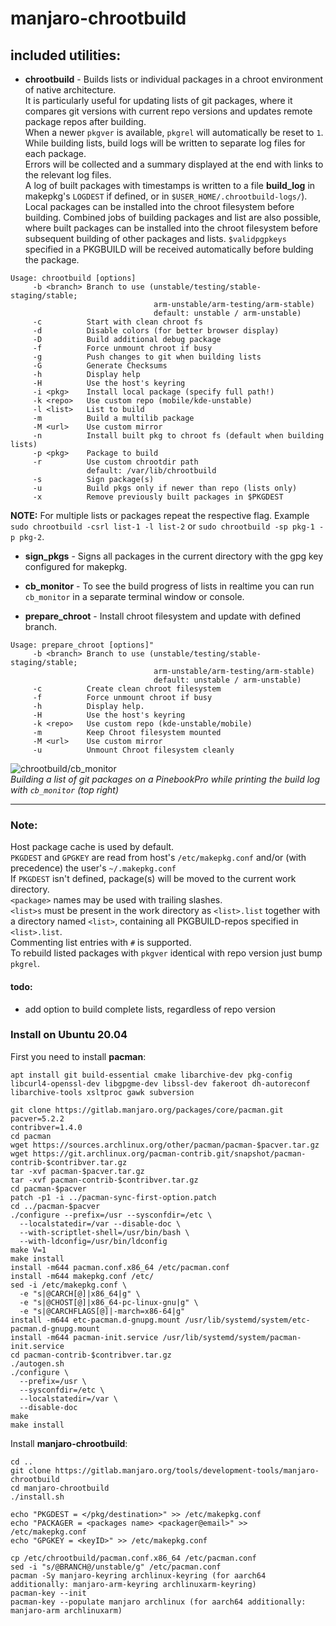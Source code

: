 # manjaro-chrootbuild

## included utilities:

- **chrootbuild** - Builds lists or individual packages in a chroot environment of native architecture.  
It is particularly useful for updating lists of git packages, where it compares git versions with current repo versions and updates remote package repos after building.  
When a newer `pkgver` is available, `pkgrel` will automatically be reset to `1`.  
While building lists, build logs will be written to separate log files for each package.  
Errors will be collected and a summary displayed at the end with links to the relevant log files.  
A log of built packages with timestamps is written to a file **build_log** in makepkg's `LOGDEST` if defined, or in `$USER_HOME/.chrootbuild-logs/`).
Local packages can be installed into the chroot filesystem before building.
Combined jobs of building packages and list are also possible, where built packages can be installed into the chroot filesystem before subsequent building of other packages and lists.
`$validpgpkeys` specified in a PKGBUILD will be received automatically before bulding the package.
```
Usage: chrootbuild [options]
     -b <branch> Branch to use (unstable/testing/stable-staging/stable;
                                arm-unstable/arm-testing/arm-stable)
                                default: unstable / arm-unstable)
     -c          Start with clean chroot fs
     -d          Disable colors (for better browser display)
     -D          Build additional debug package
     -f          Force unmount chroot if busy
     -g          Push changes to git when building lists
     -G          Generate Checksums
     -h          Display help
     -H          Use the host's keyring
     -i <pkg>    Install local package (specify full path!)
     -k <repo>   Use custom repo (mobile/kde-unstable)
     -l <list>   List to build
     -m          Build a multilib package
     -M <url>    Use custom mirror
     -n          Install built pkg to chroot fs (default when building lists)
     -p <pkg>    Package to build
     -r          Use custom chrootdir path
                 default: /var/lib/chrootbuild
     -s          Sign package(s)
     -u          Build pkgs only if newer than repo (lists only)
     -x          Remove previously built packages in $PKGDEST
```

**NOTE:** For multiple lists or packages repeat the respective flag. Example `sudo chrootbuild -csrl list-1 -l list-2` or `sudo chrootbuild -sp pkg-1 -p pkg-2`.

- **sign_pkgs**      - Signs all packages in the current directory with the gpg key configured for makepkg.

- **cb_monitor**     - To see the build progress of lists in realtime you can run `cb_monitor` in a separate terminal window or console.

- **prepare_chroot** - Install chroot filesystem and update with defined branch.
```
Usage: prepare_chroot [options]"
     -b <branch> Branch to use (unstable/testing/stable-staging/stable;
                                arm-unstable/arm-testing/arm-stable)
                                default: unstable / arm-unstable)
     -c          Create clean chroot filesystem
     -f          Force unmount chroot if busy
     -h          Display help.
     -H          Use the host's keyring
     -k <repo>   Use custom repo (kde-unstable/mobile)
     -m          Keep Chroot filesystem mounted
     -M <url>    Use custom mirror
     -u          Unmount Chroot filesystem cleanly
```

![chrootbuild/cb_monitor](https://gitlab.manjaro.org/manjaro-arm/applications/manjaro-chrootbuild/-/raw/build-monitor/chrootbuild_in_action.png)  
_Building a list of git packages on a PinebookPro while printing the build log with `cb_monitor` (top right)_
___
### Note:
Host package cache is used by default.  
`PKGDEST` and `GPGKEY` are read from host's `/etc/makepkg.conf` and/or (with precedence) the user's `~/.makepkg.conf`  
If `PKGDEST` isn't defined, package(s) will be moved to the current work directory.  
`<package>` names may be used with trailing slashes.  
`<list>s` must be present in the work directory as `<list>.list` together with a directory named `<list>`, containing all PKGBUILD-repos specified in `<list>.list`.  
Commenting list entries with `#` is supported.  
To rebuild listed packages with `pkgver` identical with repo version just bump `pkgrel`.

#### todo:
- add option to build complete lists, regardless of repo version

### Install on Ubuntu 20.04

First you need to install **pacman**:

```
apt install git build-essential cmake libarchive-dev pkg-config libcurl4-openssl-dev libgpgme-dev libssl-dev fakeroot dh-autoreconf libarchive-tools xsltproc gawk subversion

git clone https://gitlab.manjaro.org/packages/core/pacman.git
pacver=5.2.2
contribver=1.4.0
cd pacman
wget https://sources.archlinux.org/other/pacman/pacman-$pacver.tar.gz
wget https://git.archlinux.org/pacman-contrib.git/snapshot/pacman-contrib-$contribver.tar.gz
tar -xvf pacman-$pacver.tar.gz
tar -xvf pacman-contrib-$contribver.tar.gz
cd pacman-$pacver
patch -p1 -i ../pacman-sync-first-option.patch
cd ../pacman-$pacver
./configure --prefix=/usr --sysconfdir=/etc \
  --localstatedir=/var --disable-doc \
  --with-scriptlet-shell=/usr/bin/bash \
  --with-ldconfig=/usr/bin/ldconfig
make V=1
make install
install -m644 pacman.conf.x86_64 /etc/pacman.conf
install -m644 makepkg.conf /etc/
sed -i /etc/makepkg.conf \
  -e "s|@CARCH[@]|x86_64|g" \
  -e "s|@CHOST[@]|x86_64-pc-linux-gnu|g" \
  -e "s|@CARCHFLAGS[@]|-march=x86-64|g"
install -m644 etc-pacman.d-gnupg.mount /usr/lib/systemd/system/etc-pacman.d-gnupg.mount
install -m644 pacman-init.service /usr/lib/systemd/system/pacman-init.service
cd pacman-contrib-$contribver.tar.gz
./autogen.sh
./configure \
  --prefix=/usr \
  --sysconfdir=/etc \
  --localstatedir=/var \
  --disable-doc
make
make install
```
Install **manjaro-chrootbuild**:

```
cd ..
git clone https://gitlab.manjaro.org/tools/development-tools/manjaro-chrootbuild
cd manjaro-chrootbuild
./install.sh

echo "PKGDEST = </pkg/destination>" >> /etc/makepkg.conf
echo "PACKAGER = <packages name> <packager@email>" >> /etc/makepkg.conf
echo "GPGKEY = <keyID>" >> /etc/makepkg.conf

cp /etc/chrootbuild/pacman.conf.x86_64 /etc/pacman.conf
sed -i "s/@BRANCH@/unstable/g" /etc/pacman.conf
pacman -Sy manjaro-keyring archlinux-keyring (for aarch64 additionally: manjaro-arm-keyring archlinuxarm-keyring)
pacman-key --init
pacman-key --populate manjaro archlinux (for aarch64 additionally: manjaro-arm archlinuxarm)
```

